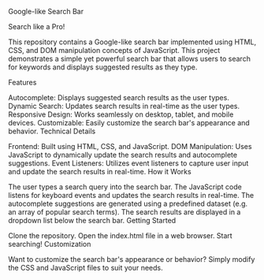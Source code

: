 Google-like Search Bar


Search like a Pro!

This repository contains a Google-like search bar implemented using HTML, CSS, and DOM manipulation concepts of JavaScript. This project demonstrates a simple yet powerful search bar that allows users to search for keywords and displays suggested results as they type.

Features

Autocomplete: Displays suggested search results as the user types.
Dynamic Search: Updates search results in real-time as the user types.
Responsive Design: Works seamlessly on desktop, tablet, and mobile devices.
Customizable: Easily customize the search bar's appearance and behavior.
Technical Details

Frontend: Built using HTML, CSS, and JavaScript.
DOM Manipulation: Uses JavaScript to dynamically update the search results and autocomplete suggestions.
Event Listeners: Utilizes event listeners to capture user input and update the search results in real-time.
How it Works

The user types a search query into the search bar.
The JavaScript code listens for keyboard events and updates the search results in real-time.
The autocomplete suggestions are generated using a predefined dataset (e.g. an array of popular search terms).
The search results are displayed in a dropdown list below the search bar.
Getting Started

Clone the repository.
Open the index.html file in a web browser.
Start searching!
Customization

Want to customize the search bar's appearance or behavior? Simply modify the CSS and JavaScript files to suit your needs.

 
